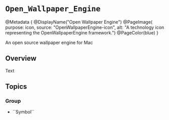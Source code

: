# ``Open_Wallpaper_Engine``

@Metadata {
    @DisplayName("Open Wallpaper Engine")
    @PageImage(
        purpose: icon,
        source: "OpenWallpaperEngine-icon", 
        alt: "A technology icon representing the OpenWallpaperEngine framework.")
    @PageColor(blue)
}

An open source wallpaper engine for Mac

## Overview

<!--@START_MENU_TOKEN@-->Text<!--@END_MENU_TOKEN@-->

## Topics

### <!--@START_MENU_TOKEN@-->Group<!--@END_MENU_TOKEN@-->

- <!--@START_MENU_TOKEN@-->``Symbol``<!--@END_MENU_TOKEN@-->
